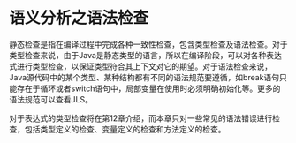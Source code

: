 # 语义分析之语法检查

静态检查是指在编译过程中完成各种一致性检查，包含类型检查及语法检查。对于类型检查来说，由于Java是静态类型的语言，所以在编译阶段，可以对各种表达式进行类型检查，以保证类型符合其上下文对它的期望。对于语法检查来说，Java源代码中的某个类型、某种结构都有不同的语法规范要遵循，如break语句只能存在于循环或者switch语句中，局部变量在使用时必须明确初始化等。更多的语法规范可以查看JLS。 

对于表达式的类型检查将在第12章介绍，而本章只对一些常见的语法错误进行检查，包括类型定义的检查、变量定义的检查和方法定义的检查。 
